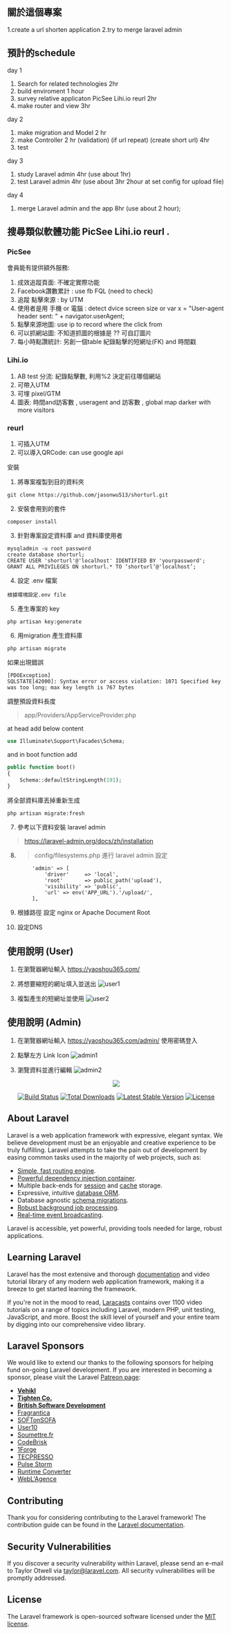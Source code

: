 ## 關於這個專案

1.create a url shorten application
2.try to merge laravel admin

## 預計的schedule

day 1
1. Search for related technologies 2hr
2. build enviroment 1 hour
3. survey relative applicaton PicSee Lihi.io reurl  2hr
4. make router and view 3hr

day 2
1. make migration and Model 2 hr
2. make Controller 2 hr   (validation) (if url repeat) (create short url) 4hr
3. test

day 3
1. study Laravel admin 4hr (use about 1hr)
2. test Laravel admin 4hr  (use about 3hr 2hour at set config for upload file)

day 4 
1. merge Laravel admin and the app 8hr (use about 2 hour);



## 搜尋類似軟體功能 PicSee Lihi.io reurl .

### PicSee

會員能有提供額外服務:

1. 成效追蹤頁面: 不確定實際功能
2. Facebook讚數累計 : use fb FQL (need to check)
3. 追蹤 點擊來源 : by UTM
4. 使用者是用 手機 or 電腦 : detect dvice screen size or var x = "User-agent header sent: " + navigator.userAgent;
5. 點擊來源地圖: use ip to record where the click from
6. 可以抓網站圖: 不知道抓圖的根據是 ?? 可自訂圖片
7. 每小時點讚統計: 另創一個table 紀錄點擊的短網址(FK) and 時間戳

### Lihi.io 

1. AB test 分流: 紀錄點擊數, 利用%2 決定前往哪個網站
2. 可帶入UTM
3. 可埋 pixel/GTM
4. 圖表: 時間and訪客數 , useragent and 訪客數 , global map darker with more visitors


### reurl

1. 可插入UTM
2. 可以導入QRCode: can use google api 


安裝

1. 將專案複製到目的資料夾
```
git clone https://github.com/jasonwu513/shorturl.git
```

2. 安裝會用到的套件
```
composer install
```

3. 針對專案設定資料庫 and 資料庫使用者
```
mysqladmin -u root password
create database shorturl;
CREATE USER 'shorturl'@'localhost' IDENTIFIED BY 'yourpassword';
GRANT ALL PRIVILEGES ON shorturl.* TO ‘shorturl’@'localhost’;

```

4. 設定 .env 檔案
```
根據環境設定.env file 
```

5. 產生專案的 key
```
php artisan key:generate
```

6. 用migration 產生資料庫
```
php artisan migrate
```

如果出現錯誤
```
[PDOException]
SQLSTATE[42000]: Syntax error or access violation: 1071 Specified key was too long; max key length is 767 bytes
```

調整預設資料長度

>  app/Providers/AppServiceProvider.php

at head add below content

```php
use Illuminate\Support\Facades\Schema;

```
and in boot function add
```php
public function boot()
{
    Schema::defaultStringLength(191);
}
```

將全部資料庫丟掉重新生成

```
php artisan migrate:fresh
```

7. 參考以下資料安裝 laravel admin
> https://laravel-admin.org/docs/zh/installation

8. > config/filesystems.php  進行 laravel admin 設定

```
        'admin' => [
            'driver'     => 'local',
            'root'       => public_path('upload'),
            'visibility' => 'public',
            'url' => env('APP_URL').'/upload/',
        ],
```

9. 根據路徑 設定 nginx or Apache Document Root

10. 設定DNS

## 使用說明 (User)

1. 在瀏覽器網址輸入 https://yaoshou365.com/

2. 將想要縮短的網址填入並送出
![user1](https://imgur.com/EaxhQSz)

3. 複製產生的短網址並使用
![user2](https://imgur.com/1okc92w)

## 使用說明 (Admin)

1. 在瀏覽器網址輸入 https://yaoshou365.com/admin/ 使用密碼登入

2. 點擊左方 Link Icon
![admin1](https://imgur.com/QsJAOUV)
1. 瀏覽資料並進行編輯
![admin2](https://imgur.com/UJTCX2Q)




<p align="center"><img src="https://laravel.com/assets/img/components/logo-laravel.svg"></p>

<p align="center">
<a href="https://travis-ci.org/laravel/framework"><img src="https://travis-ci.org/laravel/framework.svg" alt="Build Status"></a>
<a href="https://packagist.org/packages/laravel/framework"><img src="https://poser.pugx.org/laravel/framework/d/total.svg" alt="Total Downloads"></a>
<a href="https://packagist.org/packages/laravel/framework"><img src="https://poser.pugx.org/laravel/framework/v/stable.svg" alt="Latest Stable Version"></a>
<a href="https://packagist.org/packages/laravel/framework"><img src="https://poser.pugx.org/laravel/framework/license.svg" alt="License"></a>
</p>

## About Laravel

Laravel is a web application framework with expressive, elegant syntax. We believe development must be an enjoyable and creative experience to be truly fulfilling. Laravel attempts to take the pain out of development by easing common tasks used in the majority of web projects, such as:

- [Simple, fast routing engine](https://laravel.com/docs/routing).
- [Powerful dependency injection container](https://laravel.com/docs/container).
- Multiple back-ends for [session](https://laravel.com/docs/session) and [cache](https://laravel.com/docs/cache) storage.
- Expressive, intuitive [database ORM](https://laravel.com/docs/eloquent).
- Database agnostic [schema migrations](https://laravel.com/docs/migrations).
- [Robust background job processing](https://laravel.com/docs/queues).
- [Real-time event broadcasting](https://laravel.com/docs/broadcasting).

Laravel is accessible, yet powerful, providing tools needed for large, robust applications.

## Learning Laravel

Laravel has the most extensive and thorough [documentation](https://laravel.com/docs) and video tutorial library of any modern web application framework, making it a breeze to get started learning the framework.

If you're not in the mood to read, [Laracasts](https://laracasts.com) contains over 1100 video tutorials on a range of topics including Laravel, modern PHP, unit testing, JavaScript, and more. Boost the skill level of yourself and your entire team by digging into our comprehensive video library.

## Laravel Sponsors

We would like to extend our thanks to the following sponsors for helping fund on-going Laravel development. If you are interested in becoming a sponsor, please visit the Laravel [Patreon page](https://patreon.com/taylorotwell):

- **[Vehikl](https://vehikl.com/)**
- **[Tighten Co.](https://tighten.co)**
- **[British Software Development](https://www.britishsoftware.co)**
- [Fragrantica](https://www.fragrantica.com)
- [SOFTonSOFA](https://softonsofa.com/)
- [User10](https://user10.com)
- [Soumettre.fr](https://soumettre.fr/)
- [CodeBrisk](https://codebrisk.com)
- [1Forge](https://1forge.com)
- [TECPRESSO](https://tecpresso.co.jp/)
- [Pulse Storm](http://www.pulsestorm.net/)
- [Runtime Converter](http://runtimeconverter.com/)
- [WebL'Agence](https://weblagence.com/)

## Contributing

Thank you for considering contributing to the Laravel framework! The contribution guide can be found in the [Laravel documentation](https://laravel.com/docs/contributions).

## Security Vulnerabilities

If you discover a security vulnerability within Laravel, please send an e-mail to Taylor Otwell via [taylor@laravel.com](mailto:taylor@laravel.com). All security vulnerabilities will be promptly addressed.

## License

The Laravel framework is open-sourced software licensed under the [MIT license](https://opensource.org/licenses/MIT).

